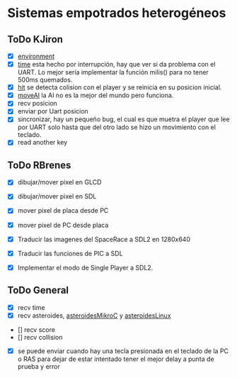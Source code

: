 # Sistemas empotrados heterogéneos

## ToDo KJiron
- [x] [environment](/asteroidsDBG.c)  
- [x] [time](/timerDBG.c) esta hecho por interrupción, hay que ver si da problema con el UART. Lo mejor sería implementar la función milis() para no tener 500ms quemados. 
- [x] [hit](/hit.h) se detecta colision con el player y se reinicia en su posicion inicial.
- [x] [moveAI](/hit.h) la AI no es la mejor del mundo pero funciona.
- [x] recv posicion
- [x] enviar por Uart posicion
- [x] sincronizar, hay un pequeño bug, el cual es que muetra el player que lee por UART solo hasta que del otro lado se hizo un movimiento con el teclado.
- [x] read another key

## ToDo RBrenes

- [x] dibujar/mover pixel en GLCD
- [x] dibujar/mover pixel en SDL
- [x] mover pixel de placa desde PC
- [x] mover pixel de PC desde placa
- [x] Traducir las imagenes del SpaceRace a SDL2 en 1280x640
- [x] Traducir las funciones de PIC a SDL
- [x] Implementar el modo de Single Player a SDL2.


## ToDo General

- [x] recv time
- [x] recv asteroides, [asteroidesMikroC](/asteroidsDBG.c) y [asteroidesLinux](/gameLinux/src/asteroids.c)
- [] recv score
- [] recv collision
- [x] se puede enviar cuando hay una tecla presionada en el teclado de la PC o RAS para dejar de estar intentado tener el mejor delay a punta de prueba y error

